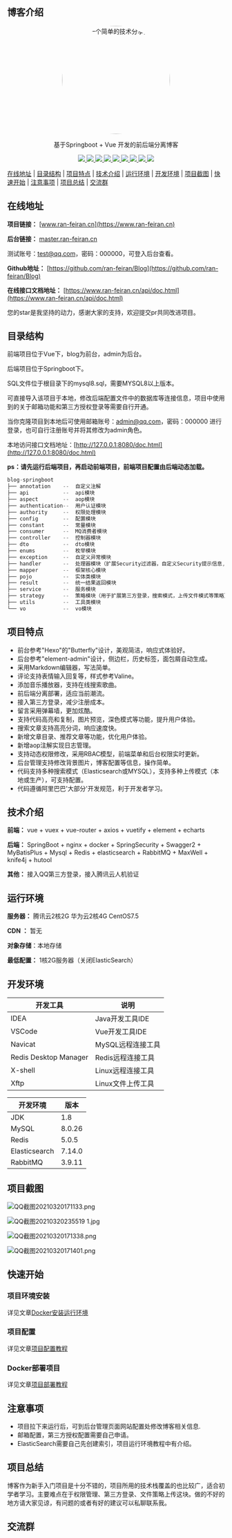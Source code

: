 ## 博客介绍

<p align=center>
  <a href="https://www.ran-feiran.cn">
    <img src="https://static.ran-feiran.cn/config/eccc1fc8a5792333d10234bdb2291400.jpg" alt="一个简单的技术分享页" style="border-radius: 50%;width:250px;hight:250px" >
  </a>
</p>


<p align=center>
   基于Springboot + Vue 开发的前后端分离博客
</p>
<p align="center">
   <a target="_blank" href="https://github.com/ran-feiran/Blog">
      <img src="https://img.shields.io/hexpm/l/plug.svg"/>
      <img src="https://img.shields.io/badge/JDK-1.8+-green.svg"/>
      <img src="https://img.shields.io/badge/springboot-2.6.4.RELEASE-green"/>
      <img src="https://img.shields.io/badge/vue-2.6.11-green"/>
      <img src="https://img.shields.io/badge/mysql-8.0.26-green"/>
      <img src="https://img.shields.io/badge/mybatis--plus-3.5.1-green"/>
      <img src="https://img.shields.io/badge/redis-5.0.5-green"/>
      <img src="https://img.shields.io/badge/elasticsearch-7.14.0-green"/>
      <img src="https://img.shields.io/badge/rabbitmq-3.9.11-green"/>
   </a>
</p>



[在线地址](#在线地址) | [目录结构](#目录结构) | [项目特点](#项目特点) | [技术介绍](#技术介绍) | [运行环境](#运行环境) | [开发环境](#开发环境) | [项目截图](#项目截图) | [快速开始](#快速开始) | [注意事项](#注意事项) | [项目总结](#项目总结) | [交流群](#交流群)

## 在线地址

**项目链接：** [www.ran-feiran.cn](https://www.ran-feiran.cn)

**后台链接：** [master.ran-feiran.cn](https://master.ran-feiran.cn)

测试账号：test@qq.com，密码：000000，可登入后台查看。

**Github地址：** [https://github.com/ran-feiran/Blog](https://github.com/ran-feiran/Blog)

**在线接口文档地址：** [https://www.ran-feiran.cn/api/doc.html](https://www.ran-feiran.cn/api/doc.html)

您的star是我坚持的动力，感谢大家的支持，欢迎提交pr共同改进项目。

## 目录结构

前端项目位于Vue下，blog为前台，admin为后台。

后端项目位于Springboot下。

SQL文件位于根目录下的mysql8.sql，需要MYSQL8以上版本。

可直接导入该项目于本地，修改后端配置文件中的数据库等连接信息，项目中使用到的关于邮箱功能和第三方授权登录等需要自行开通。

当你克隆项目到本地后可使用邮箱账号：admin@qq.com，密码：000000 进行登录，也可自行注册账号并将其修改为admin角色。

本地访问接口文档地址：[http://127.0.0.1:8080/doc.html](http://127.0.0.1:8080/doc.html)

**ps：请先运行后端项目，再启动前端项目，前端项目配置由后端动态加载。** 

```java
blog-springboot
├── annotation    --  自定义注解
├── api			  --  api模块
├── aspect        --  aop模块
├── authentication--  用户认证模块
├── authority     --  权限处理模块
├── config        --  配置模块
├── constant      --  常量模块
├── consumer      --  MQ消费者模块
├── controller    --  控制器模块
├── dto           --  dto模块
├── enums         --  枚举模块
├── exception     --  自定义异常模块
├── handler       --  处理器模块（扩展Security过滤器，自定义Security提示信息,执行定时任务等）
├── mapper        --  框架核心模块
├── pojo          --  实体类模块
├── result        --  统一结果返回模块
├── service       --  服务模块
├── strategy      --  策略模块（用于扩展第三方登录，搜索模式，上传文件模式等策略）
├── utils         --  工具类模块
└── vo            --  vo模块
```

## 项目特点

- 前台参考"Hexo"的"Butterfly"设计，美观简洁，响应式体验好。
- 后台参考"element-admin"设计，侧边栏，历史标签，面包屑自动生成。
- 采用Markdown编辑器，写法简单。
- 评论支持表情输入回复等，样式参考Valine。
- 添加音乐播放器，支持在线搜索歌曲。
- 前后端分离部署，适应当前潮流。
- 接入第三方登录，减少注册成本。
- 留言采用弹幕墙，更加炫酷。
- 支持代码高亮和复制，图片预览，深色模式等功能，提升用户体验。
- 搜索文章支持高亮分词，响应速度快。
- 新增文章目录、推荐文章等功能，优化用户体验。
- 新增aop注解实现日志管理。  
- 支持动态权限修改，采用RBAC模型，前端菜单和后台权限实时更新。
- 后台管理支持修改背景图片，博客配置等信息，操作简单。
- 代码支持多种搜索模式（Elasticsearch或MYSQL），支持多种上传模式（本地或生产），可支持配置。
- 代码遵循阿里巴巴'大部分'开发规范，利于开发者学习。

## 技术介绍

**前端：** vue + vuex + vue-router + axios + vuetify + element + echarts

**后端：** SpringBoot + nginx + docker + SpringSecurity + Swagger2 + MyBatisPlus + Mysql + Redis + elasticsearch + RabbitMQ + MaxWell + knife4j + hutool

**其他：** 接入QQ第三方登录，接入腾讯云人机验证

## 运行环境

**服务器：** 腾讯云2核2G  华为云2核4G  CentOS7.5

**CDN ：** 暂无

**对象存储**：本地存储

**最低配置：** 1核2G服务器（关闭ElasticSearch）

## 开发环境

|开发工具|说明|
|-|-|
|IDEA|Java开发工具IDE|
|VSCode|Vue开发工具IDE|
|Navicat|MySQL远程连接工具|
|Redis Desktop Manager|Redis远程连接工具|
|X-shell|Linux远程连接工具|
|Xftp|Linux文件上传工具|

|开发环境|版本|
|-|-|
|JDK|1.8|
|MySQL|8.0.26|
|Redis|5.0.5|
|Elasticsearch|7.14.0|
|RabbitMQ|3.9.11|

## 项目截图

![QQ截图20210320171133.png](https://static.ran-feiran.cn/articles/180c552afe115c0f668c3e9dae492dcb.jpg)

![QQ截图20210320235519 1.jpg](https://static.ran-feiran.cn/articles/26aad4df83d1999028fcc8bbcb22ce9b.jpg)

![QQ截图20210320171338.png](https://static.ran-feiran.cn/articles/18bd3222c5f9c7db65f62f48acb1da89.png)

![QQ截图20210320171401.png](https://static.ran-feiran.cn/articles/ceb391bc04df4d99cdbaaccf70ebf1cf.png)

## 快速开始

### 项目环境安装

详见文章[Docker安装运行环境](https://www.ran-feiran.cn/articles/21)

### 项目配置

详见文章[项目配置教程](https://www.ran-feiran.cn/articles/22)

### Docker部署项目

详见文章[项目部署教程](https://www.ran-feiran.cn/articles/25)

## 注意事项

- 项目拉下来运行后，可到后台管理页面网站配置处修改博客相关信息.
- 邮箱配置，第三方授权配置需要自己申请。
- ElasticSearch需要自己先创建索引，项目运行环境教程中有介绍。

## 项目总结

博客作为新手入门项目是十分不错的，项目所用的技术栈覆盖的也比较广，适合初学者学习。主要难点在于权限管理、第三方登录、文件策略上传这块。做的不好的地方请大家见谅，有问题的或者有好的建议可以私聊联系我。

## 交流群







